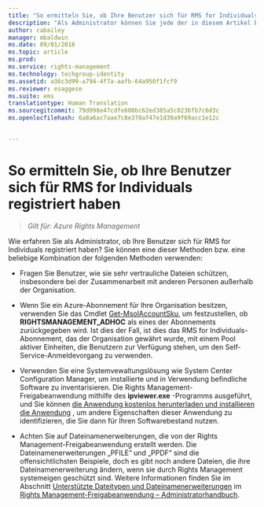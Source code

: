 ```yaml
---
title: "So ermitteln Sie, ob Ihre Benutzer sich für RMS for Individuals registriert haben | Azure RMS"
description: "Als Administrator können Sie jede der in diesem Artikel beschriebenen Methoden (oder auch eine Kombination mehrerer Methoden) verwenden, um festzustellen, ob Ihre Benutzer sich für RMS for Individuals registriert haben."
author: cabailey
manager: mbaldwin
ms.date: 09/01/2016
ms.topic: article
ms.prod: 
ms.service: rights-management
ms.technology: techgroup-identity
ms.assetid: a36c3d99-a794-4f7a-aafb-64a950f1fcf9
ms.reviewer: esaggese
ms.suite: ems
translationtype: Human Translation
ms.sourcegitcommit: 79d098e47cdfe608bc62ed385a5c8236fb7c6d3c
ms.openlocfilehash: 6a8a6ac7aae7c8e370af47e1d39a9f69acc1e12c


---
```



# So ermitteln Sie, ob Ihre Benutzer sich für RMS for Individuals registriert haben

>*Gilt für: Azure Rights Management*

Wie erfahren Sie als Administrator, ob Ihre Benutzer sich für RMS for Individuals registriert haben? Sie können eine dieser Methoden bzw. eine beliebige Kombination der folgenden Methoden verwenden:

-   Fragen Sie Benutzer, wie sie sehr vertrauliche Dateien schützen, insbesondere bei der Zusammenarbeit mit anderen Personen außerhalb der Organisation.

-   Wenn Sie ein Azure-Abonnement für Ihre Organisation besitzen, verwenden Sie das Cmdlet [Get-MsolAccountSku](https://msdn.microsoft.com/library/azure/dn194118.aspx), um festzustellen, ob **RIGHTSMANAGEMENT_ADHOC** als eines der Abonnements zurückgegeben wird. Ist dies der Fall, ist dies das RMS for Individuals-Abonnement, das der Organisation gewährt wurde, mit einem Pool aktiver Einheiten, die Benutzern zur Verfügung stehen, um den Self-Service-Anmeldevorgang zu verwenden.

-   Verwenden Sie eine Systemvewaltungslösung wie System Center Configuration Manager, um installierte und in Verwendung befindliche Software zu inventarisieren. Die Rights Management-Freigabeanwendung mithilfe des **ipviewer.exe** -Programms ausgeführt, und Sie können [die Anwendung kostenlos herunterladen und installieren die Anwendung](http://go.microsoft.com/fwlink/?LinkId=303970) , um andere Eigenschaften dieser Anwendung zu identifizieren, die Sie dann für Ihren Softwarebestand nutzen.

-   Achten Sie auf Dateinamenerweiterungen, die von der Rights Management-Freigabeanwendung erstellt werden. Die Dateinamenerweiterungen „PFILE“ und „PPDF“ sind die offensichtlichsten Beispiele, doch es gibt noch andere Dateien, die ihre Dateinamenerweiterung ändern, wenn sie durch Rights Management systemeigen geschützt sind. Weitere Informationen finden Sie im Abschnitt [Unterstützte Dateitypen und Dateinamenerweiterungen](../rms-client/sharing-app-admin-guide-technical.md#supported-file-types-and-file-name-extensions) im [Rights Management-Freigabeanwendung – Administratorhandbuch](http://technet.microsoft.com/library/dn339003.aspx).




<!--HONumber=Sep16_HO1-->


